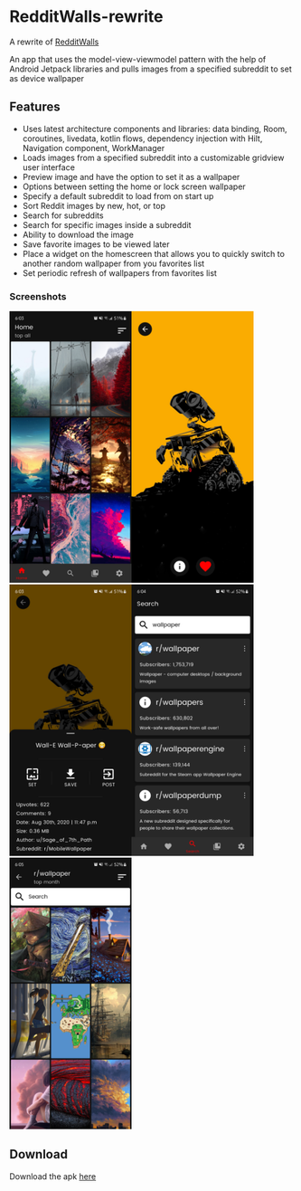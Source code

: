 # RedditWalls-rewrite
A rewrite of [RedditWalls](https://github.com/meh430/RedditWall)

An app that uses the model-view-viewmodel pattern with the help of Android Jetpack libraries and pulls images from a specified subreddit to set as device wallpaper

## Features
- Uses latest architecture components and libraries: data binding, Room, coroutines, livedata, kotlin flows, dependency injection with Hilt, Navigation component, WorkManager
- Loads images from a specified subreddit into a customizable gridview user interface
- Preview image and have the option to set it as a wallpaper
- Options between setting the home or lock screen wallpaper
- Specify a default subreddit to load from on start up
- Sort Reddit images by new, hot, or top
- Search for subreddits
- Search for specific images inside a subreddit
- Ability to download the image
- Save favorite images to be viewed later
- Place a widget on the homescreen that allows you to quickly switch to another random wallpaper from you favorites list
- Set periodic refresh of wallpapers from favorites list

### Screenshots
<img src="screens/Screenshot_20210911-180312_RedditWalls.png" height="480" width="216"><img src="screens/Screenshot_20210911-180322_RedditWalls.png" height="480" width="216"><img src="screens/Screenshot_20210911-180332_RedditWalls.png" height="480" width="216"><img src="screens/Screenshot_20210911-180458_RedditWalls.png" height="480" width="216"><img src="screens/Screenshot_20210911-180543_RedditWalls.png" height="480" width="216">

## Download
Download the apk [here](https://github.com/meh430/RedditWalls-rewrite/releases/download/1.0/rw1.0.apk)
